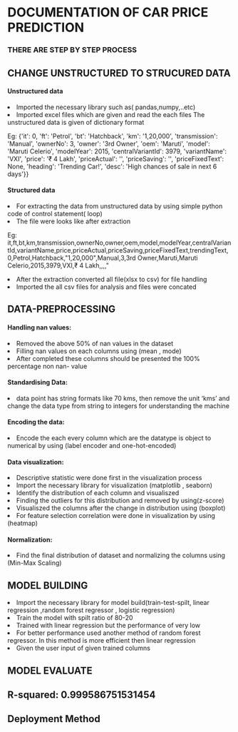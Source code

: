 <h1>DOCUMENTATION OF CAR PRICE PREDICTION
</h1>

<h3>  THERE ARE STEP BY STEP PROCESS </h3>

   <h2>CHANGE UNSTRUCTURED TO STRUCURED DATA</h2>
    <h4>Unstructured data</h4>
    <li>Imported the necessary library such as( pandas,numpy,..etc)
    </li>
    <li>Imported excel files which are given and read the each files
        The unstructured data is given of dictionary format
    </li>



Eg: {'it': 0, 'ft': 'Petrol', 'bt': 'Hatchback', 'km': '1,20,000', 'transmission': 'Manual', 'ownerNo': 3, 'owner': '3rd
Owner', 'oem': 'Maruti', 'model': 'Maruti Celerio', 'modelYear': 2015, 'centralVariantId': 3979, 'variantName': 'VXI',
'price': '₹ 4 Lakh', 'priceActual': '', 'priceSaving': '', 'priceFixedText': None, 'heading': 'Trending Car!', 'desc': 'High chances of
sale in next 6 days'}}



   <h4> Structured data </h4>
<li>For extracting the data from unstructured data by using simple python code of control statement( loop)</li>
    <li>The file were looks like after extraction</li>

  


Eg:
it,ft,bt,km,transmission,ownerNo,owner,oem,model,modelYear,centralVariantId,variantName,price,priceActual,priceSaving,priceFixedText,trendingText,
0,Petrol,Hatchback,"1,20,000",Manual,3,3rd Owner,Maruti,Maruti Celerio,2015,3979,VXI,₹ 4 Lakh,,,,"
    <li>After the extraction converted all file(xlsx to csv) for file handling
    </li>
    <li>Imported the all csv files for analysis and files were concated
    </li>


<h2>DATA-PREPROCESSING
</h2>
<h4>Handling nan values:</h4>
<li> Removed the above 50% of nan values in the dataset </li>
<li> Filling nan values on each columns using (mean , mode) </li>
<li> After completed these columns should be presented the 100% percentage non nan- value </li>
<h4>Standardising Data:</h4>
<li> data point has string formats like 70 kms, then remove the unit ‘kms’ and change the data type from string to
    integers
    for understanding the machine </li>


<h4>Encoding the data:
</h4>


<li>Encode the each every column which are the datatype is object to numerical by using (label encoder and
    one-hot-encoded) </li>
<h4>Data visualization:</h4>

<li> Descriptive statistic were done first in the visualization process</li>
<li> Import the necessary library for visualization (matplotlib , seaborn)</li>
<li> Identify the distribution of each column and visualiszed</li>
<li> Finding the outliers for this distribution and removed by using(z-score)</li>
<li> Visualiszed the columns after the change in distribution using (boxplot)</li>
<li> For feature selection correlation were done in visualization by using (heatmap)</li>
<h4>Normalization:</h4>
<li> Find the final distribution of dataset and normalizing the columns using (Min-Max Scaling)</li>


<h2>MODEL BUILDING
</h2>

<li> Import the necessary library for model build(train-test-spilt, linear regression ,random forest regressor , logistic regression)</li>
<li> Train the model with spilt ratio of 80-20</li>
<li> Trained with linear regression but the performance of very low</li>
<li> For better performance used another method of random forest regressor. In this method is more efficient then linear regression
</li>
<li> Given the user input of given trained columns</li>

<h2> MODEL EVALUATE <h2>
   
R-squared: 0.999586751531454
   
<h2>Deployment Method</h2>



